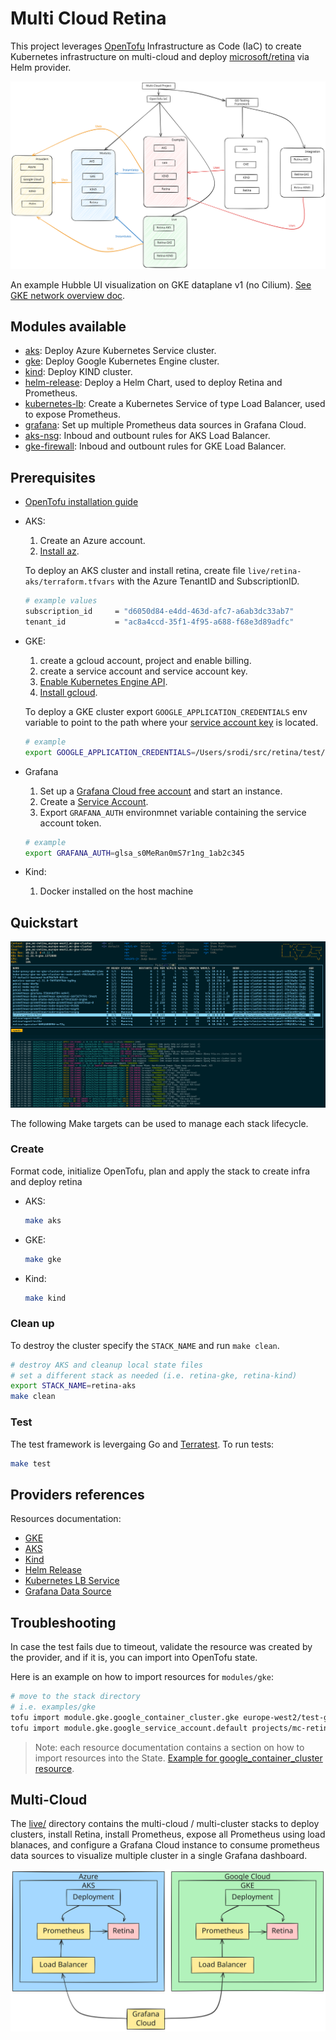 # Multi Cloud Retina

This project leverages [OpenTofu](https://opentofu.org/docs/intro/) Infrastructure as Code (IaC) to create Kubernetes infrastructure on multi-cloud and deploy [microsoft/retina](https://github.com/microsoft/retina) via Helm provider.

![Architecture Diagram](./diagrams/diagram.svg)

An example Hubble UI visualization on GKE dataplane v1 (no Cilium). [See GKE network overview doc](https://cloud.google.com/kubernetes-engine/docs/concepts/network-overview).

## Modules available

* [aks](./modules/aks/): Deploy Azure Kubernetes Service cluster.
* [gke](./modules/gke/): Deploy Google Kubernetes Engine cluster.
* [kind](./modules/kind/): Deploy KIND cluster.
* [helm-release](./modules/helm-release/): Deploy a Helm Chart, used to deploy Retina and Prometheus.
* [kubernetes-lb](./modules/kubernetes-lb/): Create a Kubernetes Service of type Load Balancer, used to expose Prometheus.
* [grafana](./modules/grafana/): Set up multiple Prometheus data sources in Grafana Cloud.
* [aks-nsg](./modules/aks-nsg/): Inboud and outbount rules for AKS Load Balancer.
* [gke-firewall](./modules/gke-firewall/): Inboud and outbount rules for GKE Load Balancer.

## Prerequisites

* [OpenTofu installation guide](https://opentofu.org/docs/intro/install/)

* AKS:

    1. Create an Azure account.
    2. [Install az](https://learn.microsoft.com/en-us/cli/azure/install-azure-cli).

    To deploy an AKS cluster and install retina, create file `live/retina-aks/terraform.tfvars` with the Azure TenantID and SubscriptionID.

    ```sh
    # example values
    subscription_id     = "d6050d84-e4dd-463d-afc7-a6ab3dc33ab7"
    tenant_id           = "ac8a4ccd-35f1-4f95-a688-f68e3d89adfc"
    ```

* GKE:

    1. create a gcloud account, project and enable billing.
    2. create a service account and service account key.
    3. [Enable Kubernetes Engine API](https://console.developers.google.com/apis/api/container.googleapis.com/overview?project=mc-retina).
    4. [Install gcloud](https://cloud.google.com/sdk/docs/install).

    To deploy a GKE cluster export `GOOGLE_APPLICATION_CREDENTIALS` env variable to point to the path where your [service account key](https://cloud.google.com/iam/docs/keys-create-delete) is located.

    ```sh
    # example
    export GOOGLE_APPLICATION_CREDENTIALS=/Users/srodi/src/retina/test/multicloud/live/retina-gke/service-key.json
    ```

* Grafana

    1. Set up a [Grafana Cloud free account](https://grafana.com/pricing/) and start an instance.
    2. Create a [Service Account](https://grafana.com/docs/grafana/latest/administration/service-accounts/#create-a-service-account-in-grafana).
    3. Export `GRAFANA_AUTH` environmnet variable containing the service account token.

    ```sh
    # example
    export GRAFANA_AUTH=glsa_s0MeRan0mS7r1ng_1ab2c345
    ```

* Kind:

    1. Docker installed on the host machine

## Quickstart

![Hubble on GKE v1 dataplane (no Cilium)](./diagrams/mc-gke-hubble.png)

The following Make targets can be used to manage each stack lifecycle.

### Create

Format code, initialize OpenTofu, plan and apply the stack to create infra and deploy retina

* AKS:

    ```sh
    make aks
    ```

* GKE:

    ```sh
    make gke
    ```

* Kind:

    ```sh
    make kind
    ```

### Clean up

To destroy the cluster specify the `STACK_NAME` and run `make clean`.

```sh
# destroy AKS and cleanup local state files
# set a different stack as needed (i.e. retina-gke, retina-kind)
export STACK_NAME=retina-aks
make clean
```

### Test

The test framework is levergaing Go and [Terratest](https://terratest.gruntwork.io/docs/). To run tests:

```sh
make test
```

## Providers references

Resources documentation:

* [GKE](https://registry.terraform.io/providers/hashicorp/google/latest/docs/resources/container_cluster)
* [AKS](https://registry.terraform.io/providers/hashicorp/azurerm/latest/docs/resources/kubernetes_cluster)
* [Kind](https://registry.terraform.io/providers/tehcyx/kind/latest/docs/resources/cluster)
* [Helm Release](https://registry.terraform.io/providers/hashicorp/helm/latest/docs/resources/release)
* [Kubernetes LB Service](https://registry.terraform.io/providers/hashicorp/kubernetes/latest/docs/resources/service)
* [Grafana Data Source](https://registry.terraform.io/providers/grafana/grafana/latest/docs/resources/data_source)

## Troubleshooting

In case the test fails due to timeout, validate the resource was created by the provider, and if it is, you can import into OpenTofu state.

Here is an example on how to import resources for `modules/gke`:

```sh
# move to the stack directory
# i.e. examples/gke
tofu import module.gke.google_container_cluster.gke europe-west2/test-gke-cluster
tofu import module.gke.google_service_account.default projects/mc-retina/serviceAccounts/test-gke-service-account@mc-retina.iam.gserviceaccount.com
```

>Note: each resource documentation contains a section on how to import resources into the State. [Example for google_container_cluster resource](https://registry.terraform.io/providers/hashicorp/google/latest/docs/resources/container_cluster#import).

## Multi-Cloud

The [live/](./live/) directory contains the multi-cloud / multi-cluster stacks to deploy clusters, install Retina, install Prometheus, expose all Prometheus using load blanaces, and configure a Grafana Cloud instance to consume prometheus data sources to visualize multiple cluster in a single Grafana dashboard.

![Architecture Diagram](./diagrams/diagram-mc.svg)
